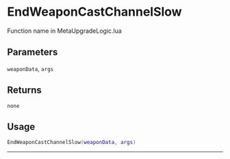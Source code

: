 # EndWeaponCastChannelSlow
Function name in MetaUpgradeLogic.lua
## Parameters
`weaponData`, `args`
## Returns
`none`
## Usage
```lua
EndWeaponCastChannelSlow(weaponData, args)
```
---
